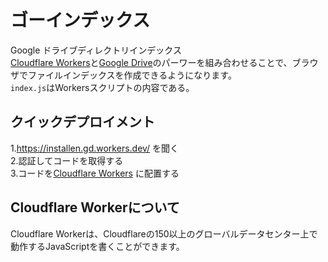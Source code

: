 ゴーインデックス 
====  
Google ドライブディレクトリインデックス  
[Cloudflare Workers](https://workers.cloudflare.com/)と[Google Drive](https://www.google.com/drive/)のパーワーを組み合わせることで、ブラウザでファイルインデックスを作成できるようになります。   
`index.js`はWorkersスクリプトの内容である。

## クイックデプロイメント 
1.https://installen.gd.workers.dev/ を聞く  
2.認証してコードを取得する  
3.コードを[Cloudflare Workers](https://www.cloudflare.com/) に配置する  


## Cloudflare Workerについて 
Cloudflare Workerは、Cloudflareの150以上のグローバルデータセンター上で動作するJavaScriptを書くことができます。 
